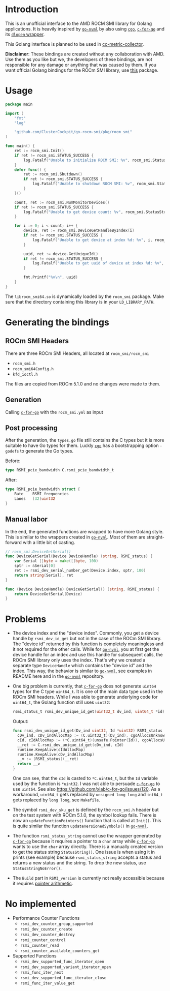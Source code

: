 # Introduction

This is an unofficial interface to the AMD ROCM SMI library for Golang applications. It is heavily
inspired by [`go-nvml`](https://github.com/NVIDIA/go-nvml) by also using [`cgo`](https://golang.org/cmd/cgo/), [`c-for-go`](https://c.for-go.com/) and its [`dlopen` wrapper](https://github.com/NVIDIA/go-nvml/tree/main/pkg/dl).

This Golang interface is planned to be used in [cc-metric-collector](https://github.com/ClusterCockpit/cc-metric-collector).

**Disclaimer**: These bindings are created without any collaboration with AMD. Use them as you like but we, the developers of these bindings, are not responsible for any damage or anything that was caused by them. If you want official Golang bindings for the ROCm SMI library, use [this](https://github.com/amd/go_amd_smi) package.

# Usage

```go
package main

import (
	"fmt"
	"log"

	"github.com/ClusterCockpit/go-rocm-smi/pkg/rocm_smi"
)

func main() {
	ret := rocm_smi.Init()
	if ret != rocm_smi.STATUS_SUCCESS {
		log.Fatalf("Unable to initialize ROCM SMI: %v", rocm_smi.StatusStringNoError(ret))
	}
	defer func() {
		ret := rocm_smi.Shutdown()
		if ret != rocm_smi.STATUS_SUCCESS {
			log.Fatalf("Unable to shutdown ROCM SMI: %v", rocm_smi.StatusStringNoError(ret))
		}
	}()

	count, ret := rocm_smi.NumMonitorDevices()
	if ret != rocm_smi.STATUS_SUCCESS {
		log.Fatalf("Unable to get device count: %v", rocm_smi.StatusStringNoError(ret))
	}

	for i := 0; i < count; i++ {
		device, ret := rocm_smi.DeviceGetHandleByIndex(i)
		if ret != rocm_smi.STATUS_SUCCESS {
			log.Fatalf("Unable to get device at index %d: %v", i, rocm_smi.StatusStringNoError(ret))
		}

		uuid, ret := device.GetUniqueId()
		if ret != rocm_smi.STATUS_SUCCESS {
			log.Fatalf("Unable to get uuid of device at index %d: %v", i, rocm_smi.StatusStringNoError(ret))
		}

		fmt.Printf("%v\n", uuid)
	}
}
```

The `librocm_smi64.so` is dynamically loaded by the `rocm_smi` package. Make sure that the directory containing this library is in your `LD_LIBRARY_PATH`.

# Generating the bindings

## ROCm SMI Headers

There are three ROCm SMI Headers, all located at `rocm_smi/rocm_smi`
- `rocm_smi.h`
- `rocm_smi64Config.h`
- `kfd_ioctl.h`

The files are copied from ROCm 5.1.0 and no changes were made to them.

## Generation

Calling [`c-for-go`](https://c.for-go.com/) with the `rocm_smi.yml` as input

## Post processing

After the generation, the `types.go` file still contains the C types but it is more suitable to have
Go types for them. Luckly [`cgo`](https://golang.org/cmd/cgo/) has a bootstrapping option `-godefs` to
generate the Go types.

Before:
```go
type RSMI_pcie_bandwidth C.rsmi_pcie_bandwidth_t
```
After:
```go
type RSMI_pcie_bandwidth struct {
	Rate	RSMI_frequencies
	Lanes	[32]uint32
}
```

## Manual labor

In the end, the generated functions are wrapped to have more Golang style. This is similar to the
wrappers created in [`go-nvml`](https://github.com/NVIDIA/go-nvml). Most of them are straight-forward
with a little bit of casting.

```go
// rocm_smi.DeviceGetSerial()
func DeviceGetSerial(Device DeviceHandle) (string, RSMI_status) {
	var Serial []byte = make([]byte, 100)
	sptr := &Serial[0]
	ret := rsmi_dev_serial_number_get(Device.index, sptr, 100)
	return string(Serial), ret
}

func (Device DeviceHandle) DeviceGetSerial() (string, RSMI_status) {
	return DeviceGetSerial(Device)
}
```


# Problems

- The device index and the "device index". Commonly, you get a device handle by `rsmi_dev_id_get` but not in the case of the ROCm SMI library. The "device id" returned by this function is completely meaningless and it not required for the other calls. While for [`go-nvml`](https://github.com/NVIDIA/go-nvml), you at first get the device handle for an index and use this handle for subsequent calls, the ROCm SMI library only uses the index. That's why we created a separate type `DeviceHandle` which contains the "device id" and the index. This way, the behavior is similar to [`go-nvml`](https://github.com/NVIDIA/go-nvml), see examples in README here and in the [`go-nvml`](https://github.com/NVIDIA/go-nvml) repository.

- One big problem is currently, that [`c-for-go`](https://c.for-go.com/) does not generate `uint64` types for the C type `uint64_t`. It is one of the main data type used in the ROCm SMI headers. While I was able to generate underlying code for `uint64_t`, the Golang function still uses `uint32`:
  ```C
  rsmi_status_t rsmi_dev_unique_id_get(uint32_t dv_ind, uint64_t *id);
  ```
  Output:
  ```go
  func rsmi_dev_unique_id_get(Dv_ind uint32, Id *uint32) RSMI_status {
	cDv_ind, cDv_indAllocMap := (C.uint32_t)(Dv_ind), cgoAllocsUnknown
	cId, cIdAllocMap := (*C.uint64_t)(unsafe.Pointer(Id)), cgoAllocsUnknown
	__ret := C.rsmi_dev_unique_id_get(cDv_ind, cId)
	runtime.KeepAlive(cIdAllocMap)
	runtime.KeepAlive(cDv_indAllocMap)
	__v := (RSMI_status)(__ret)
	return __v
  }
  ```
  One can see, that the `cId` is casted to `*C.uint64_t`, but the `Id` variable used by the function is `*uint32`. I was not able to persuade [`c-for-go`](https://c.for-go.com/) to use `uint64`. See also https://github.com/xlab/c-for-go/issues/120. As a workaround, `uint64_t` gets replaced by `unsigned long long` and `int64_t` gets replaced by `long long`, see `Makefile`.

- The symbol `rsmi_dev_sku_get` is defined by the `rocm_smi.h` header but on the test system with ROCm 5.1.0, the symbol lookup fails. There is now an `updateFunctionPointers()` function that is called at `Init()`. This is quite similar the function `updateVersionedSymbols()` in [`go-nvml`](https://github.com/NVIDIA/go-nvml).

- The function `rsmi_status_string` cannot use the wrapper generated by [`c-for-go`](https://c.for-go.com/) because it requires a pointer to a `char` array while [`c-for-go`](https://c.for-go.com/) wants to use the `char` array directly. There is a manually created version to get the status string `StatusString()`. One issue is when using it in prints (see example) because `rsmi_status_string` accepts a status and returns a new status and the string. To drop the new status, use `StatusStringNoError()`.

- The `Build` part in `RSMI_version` is currently not really accessible because it requires [pointer arithmetic](https://go.dev/doc/faq#no_pointer_arithmetic).

# No implemented

- Performance Counter Functions
  - `rsmi_dev_counter_group_supported`
  - `rsmi_dev_counter_create`
  - `rsmi_dev_counter_destroy`
  - `rsmi_counter_control`
  - `rsmi_counter_read`
  - `rsmi_counter_available_counters_get`
- Supported Functions
  - `rsmi_dev_supported_func_iterator_open`
  - `rsmi_dev_supported_variant_iterator_open`
  - `rsmi_func_iter_next`
  - `rsmi_dev_supported_func_iterator_close`
  - `rsmi_func_iter_value_get`
